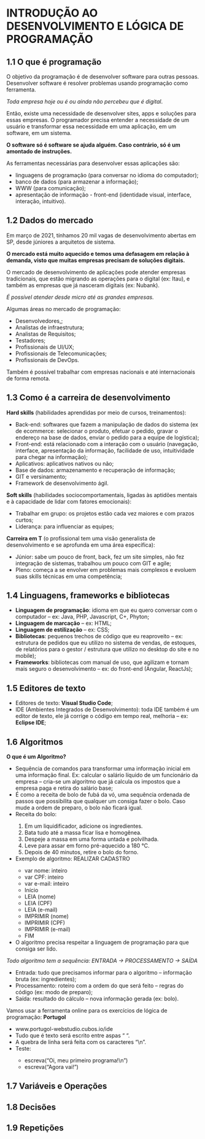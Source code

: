 # INTRODUÇÃO AO DESENVOLVIMENTO E LÓGICA DE PROGRAMAÇÃO

## 1.1	O que é programação

   O objetivo da programação é de desenvolver software para outras pessoas. Desenvolver software é resolver problemas usando programação como ferramenta.
   
   <i>Toda empresa hoje ou é ou ainda não percebeu que é digital</i>.
   
   Então, existe uma necessidade de desenvolver sites, apps e soluções para essas empresas. O programador precisa entender a necessidade de um usuário e transformar essa necessidade em uma aplicação, em um software, em um sistema. 
  
   <strong>O software só é software se ajuda alguém. Caso contrário, só é um amontado de instruções.</strong>
  
   As ferramentas necessárias para desenvolver essas aplicações são: 
  
   <ul>
   <li>linguagens de programação (para conversar no idioma do computador);</li>
   <li>banco de dados (para armazenar a informação);</li>
   <li>WWW (para comunicação);</li>
   <li>apresentação de informação - front-end (identidade visual, interface, interação, intuitivo).</li>
   </ul>
   

## 1.2	Dados do mercado

   Em março de 2021, tínhamos 20 mil vagas de desenvolvimento abertas em SP, desde júniores a arquitetos de sistema. 
   
   <strong>O mercado está muito aquecido e temos uma defasagem em relação à demanda, visto que muitas empresas precisam de soluções digitais.</strong>
   
   O mercado de desenvolvimento de aplicações pode atender empresas tradicionais, que estão migrando as operações para o digital (ex: Itau), e também as empresas que já nasceram digitais (ex: Nubank). 
   
   <i>É possível atender desde micro até as grandes empresas.</i>
   
   Algumas áreas no mercado de programação:
   
   <ul>
   <li>Desenvolvedores,;</li>
   <li>Analistas de infraestrutura;</li>
   <li>Analistas de Requisitos;</li>
   <li>Testadores;</li>
   <li>Profissionais de UI/UX;</li>
   <li>Profissionais de Telecomunicações;</li>
   <li>Profissionais de DevOps.</li>
   </ul>
   
   Também é possível trabalhar com empresas nacionais e até internacionais de forma remota.

## 1.3	Como é a carreira de desenvolvimento

   <strong>Hard skills</strong> (habilidades aprendidas por meio de cursos, treinamentos):
   <ul>
   <li>Back-end: softwares que fazem a manipulação de dados do sistema (ex de ecommerce: selecionar o produto, efetuar o pedido, gravar o endereço na base de dados, enviar o pedido para a equipe de logística);</li>
   <li>Front-end: está relacionado com a interação com o usuário (navegação, interface, apresentação da informação, facilidade de uso, intuitividade para chegar na informação);</li>
   <li>Aplicativos: aplicativos nativos ou não;</li>
   <li>Base de dados: armazenamento e recuperação de informação;</li>
   <li>GIT e versinamento;</li>
   <li>Framework de desenvolvimento ágil.</li>
   </ul>
   
   <strong>Soft skills</strong> (habilidades sociocomportamentais, ligadas às aptidões mentais e à capacidade de lidar com fatores emocionais):
   <ul>
   <li>Trabalhar em grupo: os projetos estão cada vez maiores e com prazos curtos;</li>
   <li>Liderança: para influenciar as equipes;</li>
   </ul>
   
   <strong>Carreira em T</strong> (o profissional tem uma visão generalista de desenvolvimento e se aprofunda em uma área específica):
   <ul>
   <li>Júnior: sabe um pouco de front, back, fez um site simples, não fez integração de sistemas, trabalhou um pouco com GIT e agile;</li>
   <li>Pleno: começa a se envolver em problemas mais complexos e evoluem suas skills técnicas em uma competência;</li>
   </ul>

## 1.4	Linguagens, frameworks e bibliotecas

  <ul>
   <li><strong>Linguagem de programação</strong>: idioma em que eu quero conversar com o computador – ex: Java, PHP, Javascript, C+, Phyton;</li>
   <li><strong>Linguagem de marcação</strong> – ex: HTML;</li>
   <li><strong>Linguagem de estilização</strong> – ex: CSS;</li>
   <li><strong>Bibliotecas</strong>: pequenos trechos de código que eu reaproveito – ex: estrutura de pedidos que eu utilizo no sistema de vendas, de estoques, de relatórios para o gestor / estrutura que utilizo no desktop do site e no mobile);</li>
   <li><strong>Frameworks</strong>: bibliotecas com manual de uso, que agilizam e tornam mais seguro o desenvolvimento  – ex: do front-end (Angular, ReactJs);</li>
  </ul>

## 1.5	Editores de texto
   
  <ul>
   <li>Editores de texto: <strong>Visual Studio Code</strong>;</li>
   <li>IDE (Ambientes Integrados de Desenvolvimento): toda IDE também é um editor de texto, ele já corrige o código em tempo real, melhoria – ex: <strong>Eclipse IDE</strong>;</li>
  </ul>
  
## 1.6	Algoritmos

   <strong>O que é um Algoritmo?</strong>
   <ul>
      <li>Sequência de comandos para transformar uma informação inicial em uma informação final. Ex: calcular o salário líquido de um funcionário da empresa – cria-se um algoritmo que já calcula os impostos que a empresa paga e retira do salário base;</li>
      <li>É como a receita de bolo de fubá da vó, uma sequência ordenada de passos que possibilita que qualquer um consiga fazer o bolo.  Caso mude a ordem de preparo, o bolo não ficará igual.</li>
      <li>Receita do bolo:</li>
          <ol>  
            <li>Em um liquidificador, adicione os ingredientes.
            <li>Bata tudo até a massa ficar lisa e homogênea.
            <li>Despeje a massa em uma forma untada e polvilhada.
            <li>Leve para assar em forno pré-aquecido a 180 °C.
            <li>Depois de 40 minutos, retire o bolo do forno. </li></ol> 
      <li>Exemplo de algoritmo: REALIZAR CADASTRO</li>
         <ul>         
            <li>var nome: inteiro</li>
            <li>var CPF: inteiro</li>
            <li>var e-mail: inteiro</li>
            <li>Início</li>
            <li>LEIA (nome)</li>
            <li>LEIA (CPF)</li>
            <li>LEIA (e-mail)</li>
            <li>IMPRIMIR (nome)</li>
            <li>IMPRIMIR (CPF)</li>
            <li>IMPRIMIR (e-mail)</li>
            <li>FIM
          </ul>
      <li>O algoritmo precisa respeitar a linguagem de programação para que consiga ser lido.</li> 
   </ul>
     
   <i>Todo algoritmo tem a sequência: ENTRADA -> PROCESSAMENTO -> SAÍDA</i>
   <ul>
   <li>Entrada: tudo que precisamos informar para o algoritmo – informação bruta (ex: ingredientes);</li>
   <li>Processamento: roteiro com a ordem do que será feito – regras do código (ex: modo de preparo);</li>
   <li>Saída: resultado do cálculo – nova informação gerada (ex: bolo).</li></ul>
   
   Vamos usar a ferramenta online para os exercícios de lógica de programação: <strong>Portugol</strong>
   <ul>
   <li>www.portugol-webstudio.cubos.io/ide</li>
   <li>Tudo que é texto será escrito entre aspas “ “.</li>
   <li>A quebra de linha será feita com os caracteres “\n”.</li>
   <li>Teste:</li>
      <ul>
      <li>escreva(“Oi, meu primeiro programa!\n”)</li>
      <li>escreva(“Agora vai!”)</li>
</ul></ul>

## 1.7 Variáveis e Operações


## 1.8 Decisões


## 1.9 Repetições

